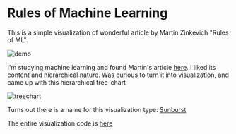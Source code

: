 # Rules of Machine Learning

This is a simple visualization of wonderful article by Martin Zinkevich
"Rules of ML".

![demo](https://anvaka.github.io/rules-of-ml/rules-of-ml.gif)

I'm studying machine learning and found Martin's article [here](https://developers.google.com/machine-learning/rules-of-ml/).
I liked its content and hierarchical nature. Was curious to turn it
into visualization, and came up with this hierarchical tree-chart

![treechart](https://anvaka.github.io/rules-of-ml/thumbnail-small.png)

Turns out there is a name for this visualization type: [Sunburst](https://www.cc.gatech.edu/gvu/ii/sunburst/)

The entire visualization code is [here](https://github.com/anvaka/rules-of-ml/blob/master/get-sunburst-path.js)